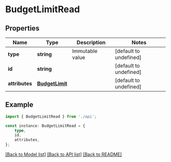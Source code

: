 # BudgetLimitRead


## Properties

Name | Type | Description | Notes
------------ | ------------- | ------------- | -------------
**type** | **string** | Immutable value | [default to undefined]
**id** | **string** |  | [default to undefined]
**attributes** | [**BudgetLimit**](BudgetLimit.md) |  | [default to undefined]

## Example

```typescript
import { BudgetLimitRead } from './api';

const instance: BudgetLimitRead = {
    type,
    id,
    attributes,
};
```

[[Back to Model list]](../README.md#documentation-for-models) [[Back to API list]](../README.md#documentation-for-api-endpoints) [[Back to README]](../README.md)
